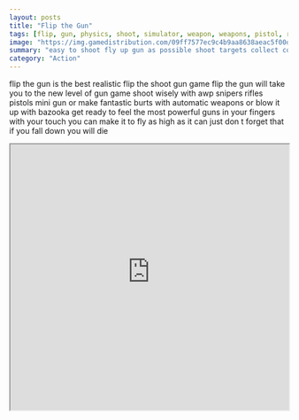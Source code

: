 ```yaml
---
layout: posts
title: "Flip the Gun"
tags: [flip, gun, physics, shoot, simulator, weapon, weapons, pistol, recoil, flippy, webgl, free, online, games, oyna, game, free, games, play, play, games]
image: "https://img.gamedistribution.com/09ff7577ec9c4b9aa8638aeac5f00d92-512x340.jpeg"
summary: "easy to shoot fly up gun as possible shoot targets collect coins and unlock powerful guns from pistols sniper awp rifles to minigun  free online games oyna game free games play play games"
category: "Action"
---
```


flip the gun is the best realistic flip the shoot gun game flip the gun will take you to the new level of gun game shoot wisely with awp snipers rifles pistols mini gun or make fantastic burts with automatic weapons or blow it up with bazooka get ready to feel the most powerful guns in your fingers with your touch you can make it to fly as high as it can just don t forget that if you fall down you will die

<iframe width="100%" height="480px;" src="https://html5.gamedistribution.com/09ff7577ec9c4b9aa8638aeac5f00d92/"></iframe>